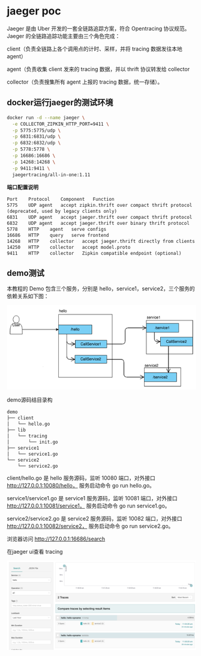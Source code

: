 # jaeger poc

Jaeger 是由 Uber 开发的一套全链路追踪方案，符合 Opentracing 协议规范。Jaeger 的全链路追踪功能主要由三个角色完成：

client（负责全链路上各个调用点的计时、采样，并将 tracing 数据发往本地 agent）

agent（负责收集 client 发来的 tracing 数据，并以 thrift 协议转发给 collector

collector（负责搜集所有 agent 上报的 tracing 数据，统一存储）。



## docker运行jaeger的测试环境

```sh
docker run -d --name jaeger \
  -e COLLECTOR_ZIPKIN_HTTP_PORT=9411 \
  -p 5775:5775/udp \
  -p 6831:6831/udp \
  -p 6832:6832/udp \
  -p 5778:5778 \
  -p 16686:16686 \
  -p 14268:14268 \
  -p 9411:9411 \
  jaegertracing/all-in-one:1.11
```

**端口配置说明**

    Port	Protocol	Component	Function
    5775	UDP	agent	accept zipkin.thrift over compact thrift protocol (deprecated, used by legacy clients only)
    6831	UDP	agent	accept jaeger.thrift over compact thrift protocol
    6832	UDP	agent	accept jaeger.thrift over binary thrift protocol
    5778	HTTP	agent	serve configs
    16686	HTTP	query	serve frontend
    14268	HTTP	collector	accept jaeger.thrift directly from clients
    14250	HTTP	collector	accept model.proto
    9411	HTTP	collector	Zipkin compatible endpoint (optional)

## demo测试

本教程的 Demo 包含三个服务，分别是 hello，service1，service2，三个服务的依赖关系如下图：

![](./demo-arc.png)

demo源码结目录构

    demo
    ├── client
    │   └── hello.go
    ├── lib
    │   └── tracing
    │       └── init.go
    ├── service1
    │   └── service1.go
    └── service2
        └── service2.go

client/hello.go 是 hello 服务源码，监听 10080 端口，对外接口 http://127.0.0.1:10080/hello，
服务启动命令 go run hello.go。

service1/service1.go 是 service1 服务源码，监听 10081 端口，对外接口 http://127.0.0.1:10081/service1，
服务启动命令 go run service1.go。

service2/service2.go 是 service2 服务源码，监听 10082 端口，对外接口 http://127.0.0.1:10082/service2，
服务启动命令 go run service2.go。


浏览器访问 http://127.0.0.1:16686/search


在jaeger ui查看 tracing

![](./jaeger-ui.png)
